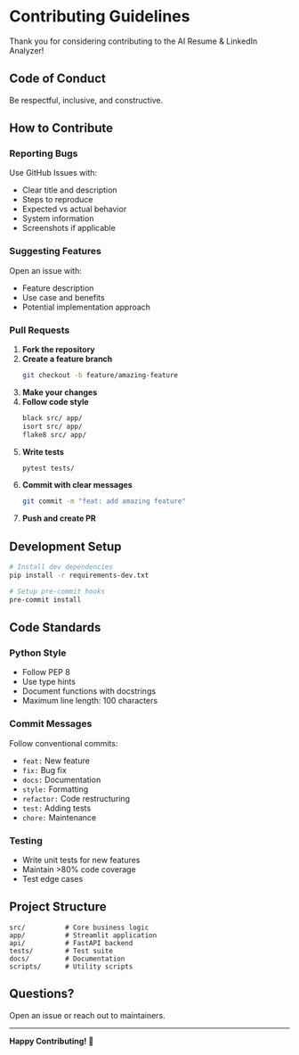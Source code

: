 # Contributing Guidelines

Thank you for considering contributing to the AI Resume & LinkedIn Analyzer!

## Code of Conduct

Be respectful, inclusive, and constructive.

## How to Contribute

### Reporting Bugs

Use GitHub Issues with:
- Clear title and description
- Steps to reproduce
- Expected vs actual behavior
- System information
- Screenshots if applicable

### Suggesting Features

Open an issue with:
- Feature description
- Use case and benefits
- Potential implementation approach

### Pull Requests

1. **Fork the repository**
2. **Create a feature branch**
   ```bash
   git checkout -b feature/amazing-feature
   ```
3. **Make your changes**
4. **Follow code style**
   ```bash
   black src/ app/
   isort src/ app/
   flake8 src/ app/
   ```
5. **Write tests**
   ```bash
   pytest tests/
   ```
6. **Commit with clear messages**
   ```bash
   git commit -m "feat: add amazing feature"
   ```
7. **Push and create PR**

## Development Setup

```bash
# Install dev dependencies
pip install -r requirements-dev.txt

# Setup pre-commit hooks
pre-commit install
```

## Code Standards

### Python Style
- Follow PEP 8
- Use type hints
- Document functions with docstrings
- Maximum line length: 100 characters

### Commit Messages
Follow conventional commits:
- `feat:` New feature
- `fix:` Bug fix
- `docs:` Documentation
- `style:` Formatting
- `refactor:` Code restructuring
- `test:` Adding tests
- `chore:` Maintenance

### Testing
- Write unit tests for new features
- Maintain >80% code coverage
- Test edge cases

## Project Structure

```
src/          # Core business logic
app/          # Streamlit application
api/          # FastAPI backend
tests/        # Test suite
docs/         # Documentation
scripts/      # Utility scripts
```

## Questions?

Open an issue or reach out to maintainers.

---

**Happy Contributing! 🚀**